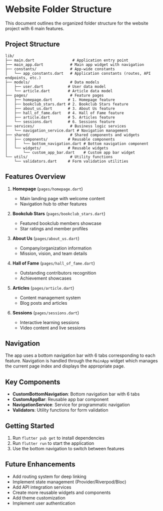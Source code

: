 # Website Folder Structure

This document outlines the organized folder structure for the website project with 6 main features.

## Project Structure

```
lib/
├── main.dart                 # Application entry point
├── main_app.dart            # Main app widget with navigation
├── constants/               # App-wide constants
│   └── app_constants.dart   # Application constants (routes, API endpoints, etc.)
├── models/                  # Data models
│   ├── user.dart           # User data model
│   └── article.dart        # Article data model
├── pages/                   # Feature pages
│   ├── homepage.dart       # 1. Homepage feature
│   ├── bookclub_stars.dart # 2. Bookclub Stars feature
│   ├── about_us.dart       # 3. About Us feature
│   ├── hall_of_fame.dart   # 4. Hall of Fame feature
│   ├── article.dart        # 5. Articles feature
│   └── sessions.dart       # 6. Sessions feature
├── services/                # Business logic services
│   └── navigation_service.dart # Navigation management
├── shared/                  # Shared components and widgets
│   ├── components/         # Reusable components
│   │   └── bottom_navigation.dart # Bottom navigation component
│   └── widgets/            # Reusable widgets
│       └── custom_app_bar.dart    # Custom app bar widget
└── utils/                   # Utility functions
    └── validators.dart     # Form validation utilities
```

## Features Overview

1. **Homepage** (`pages/homepage.dart`)
   - Main landing page with welcome content
   - Navigation hub to other features

2. **Bookclub Stars** (`pages/bookclub_stars.dart`)
   - Featured bookclub members showcase
   - Star ratings and member profiles

3. **About Us** (`pages/about_us.dart`)
   - Company/organization information
   - Mission, vision, and team details

4. **Hall of Fame** (`pages/hall_of_fame.dart`)
   - Outstanding contributors recognition
   - Achievement showcases

5. **Articles** (`pages/article.dart`)
   - Content management system
   - Blog posts and articles

6. **Sessions** (`pages/sessions.dart`)
   - Interactive learning sessions
   - Video content and live sessions

## Navigation

The app uses a bottom navigation bar with 6 tabs corresponding to each feature. Navigation is handled through the `MainApp` widget which manages the current page index and displays the appropriate page.

## Key Components

- **CustomBottomNavigation**: Bottom navigation bar with 6 tabs
- **CustomAppBar**: Reusable app bar component
- **NavigationService**: Service for programmatic navigation
- **Validators**: Utility functions for form validation

## Getting Started

1. Run `flutter pub get` to install dependencies
2. Run `flutter run` to start the application
3. Use the bottom navigation to switch between features

## Future Enhancements

- Add routing system for deep linking
- Implement state management (Provider/Riverpod/Bloc)
- Add API integration services
- Create more reusable widgets and components
- Add theme customization
- Implement user authentication

